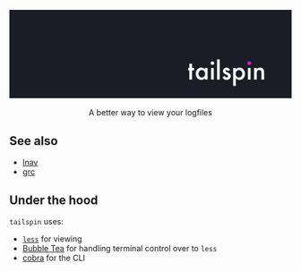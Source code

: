 <p align="center">
  <img src="assets/logo-new.png" width="600"/>
</p>

<p align="center">
A better way to view your logfiles
</p>



## See also
 
* [lnav](https://github.com/tstack/lnav)
* [grc](https://github.com/garabik/grc)

## Under the hood

`tailspin` uses:

* [`less`](http://greenwoodsoftware.com/less/) for viewing
* [Bubble Tea](https://github.com/charmbracelet/bubbletea) for handling terminal control over to `less`
* [cobra](https://github.com/spf13/cobra) for the CLI